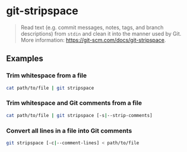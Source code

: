 # git-stripspace

> Read text (e.g. commit messages, notes, tags, and branch descriptions) from `stdin` and clean it into the manner used by Git. More information: <https://git-scm.com/docs/git-stripspace>.

## Examples

### Trim whitespace from a file

```bash
cat path/to/file | git stripspace
```

### Trim whitespace and Git comments from a file

```bash
cat path/to/file | git stripspace [-s|--strip-comments]
```

### Convert all lines in a file into Git comments

```bash
git stripspace [-c|--comment-lines] < path/to/file
```
